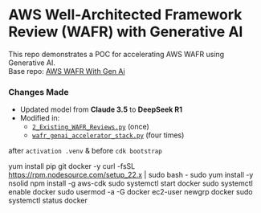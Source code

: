 # AWS Well-Architected Framework Review (WAFR) with Generative AI

This repo demonstrates a POC for accelerating AWS WAFR using Generative AI.  
Base repo: [AWS WAFR With Gen Ai](https://github.com/aws-samples/sample-well-architected-acceleration-with-generative-ai)

### Changes Made
- Updated model from **Claude 3.5** to **DeepSeek R1**  
- Modified in:
  - [`2_Existing_WAFR_Reviews.py`](https://github.com/aws-samples/sample-well-architected-acceleration-with-generative-ai/blob/7ac3b7659d99d780b917026021ccafbabf4ac3ef/ui_code/tokenized-pages/2_Existing_WAFR_Reviews.py#L30) (once)  
  - [`wafr_genai_accelerator_stack.py`](https://github.com/aws-samples/sample-well-architected-acceleration-with-generative-ai/blob/7ac3b7659d99d780b917026021ccafbabf4ac3ef/wafr_genai_accelerator/wafr_genai_accelerator_stack.py#L411) (four times)


after `activation .venv` & before `cdk bootstrap`

yum install pip git docker -y
curl -fsSL https://rpm.nodesource.com/setup_22.x | sudo bash -
sudo yum install -y nsolid
npm install -g aws-cdk
sudo systemctl start docker
sudo systemctl enable docker
sudo usermod -a -G docker ec2-user
newgrp docker
sudo systemctl status docker
